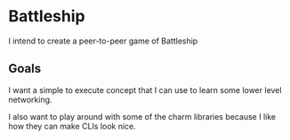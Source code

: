 # Battleship

I intend to create a peer-to-peer game of Battleship

## Goals

I want a simple to execute concept that I can use to learn some lower level networking.

I also want to play around with some of the charm libraries because I like how they can make CLIs look nice.

